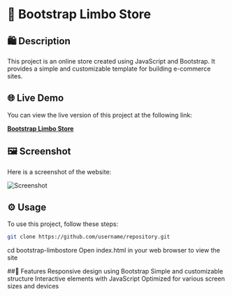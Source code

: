 # 🚀 **Bootstrap Limbo Store**

## 🛍️ **Description**

This project is an online store created using JavaScript and Bootstrap. It provides a simple and customizable template for building e-commerce sites.

## 🌐 **Live Demo**

You can view the live version of this project at the following link:

[**Bootstrap Limbo Store**](https://p-limbo1996.github.io/bootstrap-limbostore/)

## 🖼️ **Screenshot**

Here is a screenshot of the website:

![Screenshot](images/screenshot.png)

## ⚙️ **Usage**

To use this project, follow these steps:
```bash
git clone https://github.com/username/repository.git
```
cd bootstrap-limbostore
Open index.html in your web browser to view the site

##🌟 Features
Responsive design using Bootstrap
Simple and customizable structure
Interactive elements with JavaScript
Optimized for various screen sizes and devices
